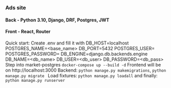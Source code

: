 ### Ads site
#### Back - Python 3.10, Django, DRF, Postgres, JWT
#### Front - React, Router

Quick start: 
Create .env and fill it with 
DB_HOST=localhost
POSTGRES_NAME=<base_name>
DB_PORT=5432
POSTGRES_USER=<user>
POSTGRES_PASSWORD=<password>
DB_ENGINE=django.db.backends.engine
DB_NAME=<db_name>
DB_USER=<db_user>
DB_PASSWORD=<db_pass>
Step into market-postgres
`docker-compose up --build -d`
Frontend will be on http://localhost:3000
Backend: `python manage.py makemigrations`, `python manage.py migrate `
Load fixtures: `python manage.py loadall` 
and finally: `python manage.py runserver`